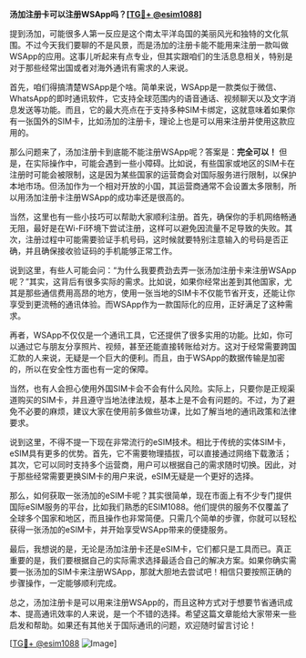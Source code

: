 **汤加注册卡可以注册WSApp吗？[[TG💪+ @esim1088](https://t.me/s/esim1088)]**

提到汤加，可能很多人第一反应是这个南太平洋岛国的美丽风光和独特的文化氛围。不过今天我们要聊的不是风景，而是汤加的注册卡能不能用来注册一款叫做WSApp的应用。这事儿听起来有点专业，但其实跟咱们的生活息息相关，特别是对于那些经常出国或者对海外通讯有需求的人来说。

首先，咱们得搞清楚WSApp是个啥。简单来说，WSApp是一款类似于微信、WhatsApp的即时通讯软件，它支持全球范围内的语音通话、视频聊天以及文字消息发送等功能。而且，它的最大亮点在于支持多种SIM卡绑定，这就意味着如果你有一张国外的SIM卡，比如汤加的注册卡，理论上也是可以用来注册并使用这款应用的。

那么问题来了，汤加注册卡到底能不能注册WSApp呢？答案是：**完全可以！** 但是，在实际操作中，可能会遇到一些小障碍。比如说，有些国家或地区的SIM卡在注册时可能会被限制，这是因为某些国家的运营商会对国际服务进行限制，以保护本地市场。但汤加作为一个相对开放的小国，其运营商通常不会设置太多限制，所以用汤加注册卡注册WSApp的成功率还是很高的。

当然，这里也有一些小技巧可以帮助大家顺利注册。首先，确保你的手机网络畅通无阻，最好是在Wi-Fi环境下尝试注册，这样可以避免因流量不足导致的失败。其次，注册过程中可能需要验证手机号码，这时候就要特别注意输入的号码是否正确，并且确保接收验证码的手机能够正常工作。

说到这里，有些人可能会问：“为什么我要费劲去弄一张汤加注册卡来注册WSApp呢？”其实，这背后有很多实际的需求。比如说，如果你经常出差到其他国家，尤其是那些通信费用高昂的地方，使用一张当地的SIM卡不仅能节省开支，还能让你享受到更流畅的通讯体验。而WSApp作为一款国际化的应用，正好满足了这种需求。

再者，WSApp不仅仅是一个通讯工具，它还提供了很多实用的功能。比如，你可以通过它与朋友分享照片、视频，甚至还能直接转账给对方。这对于经常需要跨国汇款的人来说，无疑是一个巨大的便利。而且，由于WSApp的数据传输是加密的，所以在安全性方面也有一定的保障。

当然，也有人会担心使用外国SIM卡会不会有什么风险。实际上，只要你是正规渠道购买的SIM卡，并且遵守当地法律法规，基本上是不会有问题的。不过，为了避免不必要的麻烦，建议大家在使用前多做些功课，比如了解当地的通讯政策和法律要求。

说到这里，不得不提一下现在非常流行的eSIM技术。相比于传统的实体SIM卡，eSIM具有更多的优势。首先，它不需要物理插拔，可以直接通过网络下载激活；其次，它可以同时支持多个运营商，用户可以根据自己的需求随时切换。因此，对于那些经常需要更换SIM卡的用户来说，eSIM无疑是一个更好的选择。

那么，如何获取一张汤加的eSIM卡呢？其实很简单，现在市面上有不少专门提供国际eSIM服务的平台，比如我们熟悉的ESIM1088。他们提供的服务不仅覆盖了全球多个国家和地区，而且操作也非常简便。只需几个简单的步骤，你就可以轻松获得一张汤加的eSIM卡，并开始享受WSApp带来的便捷服务。

最后，我想说的是，无论是汤加注册卡还是eSIM卡，它们都只是工具而已。真正重要的是，我们要根据自己的实际需求选择最适合自己的解决方案。如果你确实需要一张汤加的SIM卡来注册WSApp，那就大胆地去尝试吧！相信只要按照正确的步骤操作，一定能够顺利完成。

总之，汤加注册卡是可以用来注册WSApp的，而且这种方式对于想要节省通讯成本、提高通讯效率的人来说，是一个不错的选择。希望这篇文章能给大家带来一些启发和帮助。如果还有其他关于国际通讯的问题，欢迎随时留言讨论！

[[TG💪+ @esim1088](https://t.me/s/esim1088) ![Image](https://i.postimg.cc/4NQfJmqS/Snipaste-2025-05-13-00-14-12.png)]
